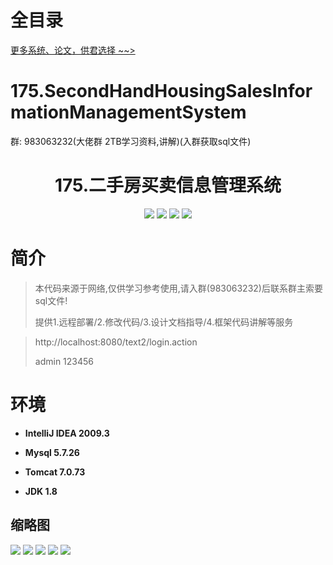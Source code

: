 # 全目录

[更多系统、论文，供君选择 ~~>](https://www.yuque.com/wisebit/blog)
# 175.SecondHandHousingSalesInformationManagementSystem

<p>群: 983063232(大佬群 2TB学习资料,讲解)(入群获取sql文件)</p>

<p><h1 align="center">175.二手房买卖信息管理系统</h1></p>


<p align="center">
	<img src="https://img.shields.io/badge/jdk-1.8-orange.svg"/>
    <img src="https://img.shields.io/badge/spring-5.x-lightgrey.svg"/>
    <img src="https://img.shields.io/badge/springmvc-3.x-blue.svg"/>
    <img src="https://img.shields.io/badge/mybatis-5.x-yellow.svg"/>
</p>

# 简介


> 本代码来源于网络,仅供学习参考使用,请入群(983063232)后联系群主索要sql文件!
>
> 提供1.远程部署/2.修改代码/3.设计文档指导/4.框架代码讲解等服务

>  http://localhost:8080/text2/login.action
> 
> admin  123456


# 环境

- <b>IntelliJ IDEA 2009.3</b>

- <b>Mysql 5.7.26</b>

- <b>Tomcat 7.0.73</b>

- <b>JDK 1.8</b>




## 缩略图

![](https://bitwise.oss-cn-heyuan.aliyuncs.com/2024/9/10/ff8dfc64-a9ac-486e-82a6-606982f2702c.png)
![](https://bitwise.oss-cn-heyuan.aliyuncs.com/2024/9/10/87d74921-ab89-4d51-b0cb-9efbf6805ec6.png)
![](https://bitwise.oss-cn-heyuan.aliyuncs.com/2024/9/10/d6a83474-37ba-4ebf-94a8-9370b6e5ae2a.png)
![](https://bitwise.oss-cn-heyuan.aliyuncs.com/2024/9/10/e58ae202-a003-4b4b-bd8e-d6431fa015bc.png)
![](https://bitwise.oss-cn-heyuan.aliyuncs.com/2024/9/10/3f33ee4c-ef7c-4336-88e1-88a30013bbce.png)



